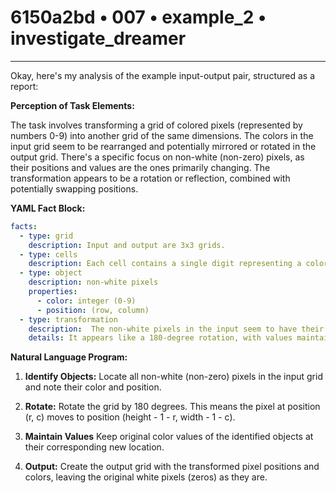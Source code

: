 # 6150a2bd • 007 • example_2 • investigate_dreamer

---
Okay, here's my analysis of the example input-output pair, structured as a report:

**Perception of Task Elements:**

The task involves transforming a grid of colored pixels (represented by numbers 0-9) into another grid of the same dimensions. The colors in the input grid seem to be rearranged and potentially mirrored or rotated in the output grid. There's a specific focus on non-white (non-zero) pixels, as their positions and values are the ones primarily changing. The transformation appears to be a rotation or reflection, combined with potentially swapping positions.

**YAML Fact Block:**



```yaml
facts:
  - type: grid
    description: Input and output are 3x3 grids.
  - type: cells
    description: Each cell contains a single digit representing a color.
  - type: object
    description: non-white pixels
    properties:
      - color: integer (0-9)
      - position: (row, column)
  - type: transformation
    description:  The non-white pixels in the input seem to have their positions and values re-arranged according to a specific permutation.
    details: It appears like a 180-degree rotation, with values maintained.

```



**Natural Language Program:**

1.  **Identify Objects:** Locate all non-white (non-zero) pixels in the input grid and note their color and position.

2.  **Rotate:** Rotate the grid by 180 degrees. This means the pixel at position (r, c) moves to position (height - 1 - r, width - 1 - c).

3. **Maintain Values** Keep original color values of the identified objects at their corresponding new location.

4.  **Output:** Create the output grid with the transformed pixel positions and colors, leaving the original white pixels (zeros) as they are.

